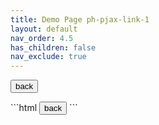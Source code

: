 ```yaml
---
title: Demo Page ph-pjax-link-1
layout: default
nav_order: 4.5
has_children: false
nav_exclude: true
---
```


<div class="code-example" markdown="1">
<code class="language-plaintext highlighter-rouge" ph-show-current-url></code>

<button type="button" name="button" class="btn" ph-pjax-link="../../">back</button>

</div>
```html
<button type="button" name="button" class="btn" ph-pjax-link="../../">back</button>
```
